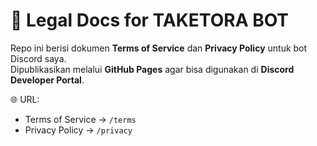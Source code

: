 # 📄 Legal Docs for TAKETORA BOT

Repo ini berisi dokumen **Terms of Service** dan **Privacy Policy** untuk bot Discord saya.  
Dipublikasikan melalui **GitHub Pages** agar bisa digunakan di **Discord Developer Portal**.

🌐 URL:  
- Terms of Service → `/terms`  
- Privacy Policy → `/privacy`  
